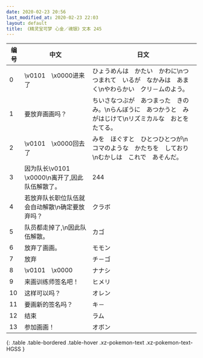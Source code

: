 ```yaml
---
date: 2020-02-23 20:56
last_modified_at: 2020-02-23 22:03
layout: default
title: 《精灵宝可梦 心金／魂银》文本 245
---
```

| 编号 | 中文 | 日文 |
| ---- | ---- | ---- |
| 0 | \v0101　\x0000进来了 | ひょうめんは　かたい　かわに\nつつまれて　いるが　なかみは　あまく\nやわらかい　クリ－ムのよう。 |
| 1 | 要放弃画画吗？ | ちいさなつぶが　あつまった　きのみ。\nらんぼうに　あつかうと　みがはじけて\nリズミカルな　おとを　たてる。 |
| 2 | \v0101　\x0000回去了 | みを　ほぐすと　ひとつひとつが\nコマのような　かたちを　しており\nむかしは　これで　あそんだ。 |
| 3 | 因为队长\v0101　\x0000\n离开了,因此队伍解散了。 | 244 |
| 4 | 若放弃队长职位队伍就会自动解散\n确定要放弃吗？ | クラボ |
| 5 | 队员都走掉了,\n因此队伍解散。 | カゴ |
| 6 | 放弃了画画。 | モモン |
| 7 | 放弃 | チ－ゴ |
| 8 | \v0101　\x0000 | ナナシ |
| 9 | 来画训练师签名吧！ | ヒメリ |
| 10 | 这样可以吗？ | オレン |
| 11 | 要画新的签名吗？ | キ－ |
| 12 | 结束 | ラム |
| 13 | 参加画画！ | オボン |
{: .table .table-bordered .table-hover .xz-pokemon-text .xz-pokemon-text-HGSS }